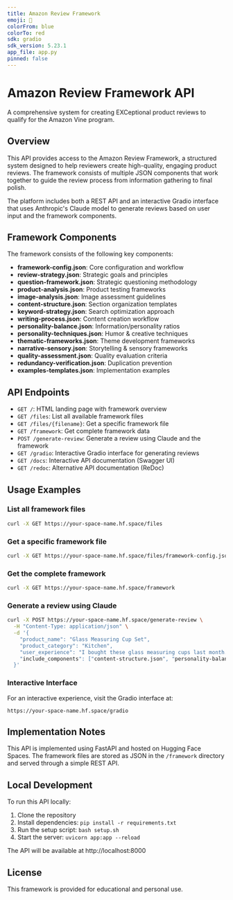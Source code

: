 ```yaml
---
title: Amazon Review Framework
emoji: 📝
colorFrom: blue
colorTo: red
sdk: gradio
sdk_version: 5.23.1
app_file: app.py
pinned: false
---
```


# Amazon Review Framework API

A comprehensive system for creating EXCeptional product reviews to qualify for the Amazon Vine program.

## Overview

This API provides access to the Amazon Review Framework, a structured system designed to help reviewers create high-quality, engaging product reviews. The framework consists of multiple JSON components that work together to guide the review process from information gathering to final polish.

The platform includes both a REST API and an interactive Gradio interface that uses Anthropic's Claude model to generate reviews based on user input and the framework components.

## Framework Components

The framework consists of the following key components:

- **framework-config.json**: Core configuration and workflow
- **review-strategy.json**: Strategic goals and principles
- **question-framework.json**: Strategic questioning methodology
- **product-analysis.json**: Product testing frameworks
- **image-analysis.json**: Image assessment guidelines
- **content-structure.json**: Section organization templates
- **keyword-strategy.json**: Search optimization approach
- **writing-process.json**: Content creation workflow
- **personality-balance.json**: Information/personality ratios
- **personality-techniques.json**: Humor & creative techniques
- **thematic-frameworks.json**: Theme development frameworks
- **narrative-sensory.json**: Storytelling & sensory frameworks
- **quality-assessment.json**: Quality evaluation criteria
- **redundancy-verification.json**: Duplication prevention
- **examples-templates.json**: Implementation examples

## API Endpoints

- `GET /`: HTML landing page with framework overview
- `GET /files`: List all available framework files
- `GET /files/{filename}`: Get a specific framework file
- `GET /framework`: Get complete framework data
- `POST /generate-review`: Generate a review using Claude and the framework
- `GET /gradio`: Interactive Gradio interface for generating reviews
- `GET /docs`: Interactive API documentation (Swagger UI)
- `GET /redoc`: Alternative API documentation (ReDoc)

## Usage Examples

### List all framework files

```bash
curl -X GET https://your-space-name.hf.space/files
```

### Get a specific framework file

```bash
curl -X GET https://your-space-name.hf.space/files/framework-config.json
```

### Get the complete framework

```bash
curl -X GET https://your-space-name.hf.space/framework
```

### Generate a review using Claude

```bash
curl -X POST https://your-space-name.hf.space/generate-review \
  -H "Content-Type: application/json" \
  -d '{
    "product_name": "Glass Measuring Cup Set",
    "product_category": "Kitchen",
    "user_experience": "I bought these glass measuring cups last month. They\'re perfect for measuring small amounts for coffee brewing. One broke when I dropped it on my hardwood floor, but the other has been very durable.",
    "include_components": ["content-structure.json", "personality-balance.json"]
  }'
```

### Interactive Interface

For an interactive experience, visit the Gradio interface at:
```
https://your-space-name.hf.space/gradio
```

## Implementation Notes

This API is implemented using FastAPI and hosted on Hugging Face Spaces. The framework files are stored as JSON in the `/framework` directory and served through a simple REST API.

## Local Development

To run this API locally:

1. Clone the repository
2. Install dependencies: `pip install -r requirements.txt`
3. Run the setup script: `bash setup.sh`
4. Start the server: `uvicorn app:app --reload`

The API will be available at http://localhost:8000

## License

This framework is provided for educational and personal use.